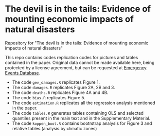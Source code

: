 # The devil is in the tails: Evidence of mounting economic impacts of natural disasters
Repository for "The devil is in the tails: Evidence of mounting economic impacts of natural disasters"

This repo contains codes replication codes for pictures and tables contained in the paper. Original data cannot be made available here, being protected by a license agreement, but can be requested at [Emergency Events Database](http://www.emdat.be). 

* The code `gev_damages.R` replicates Figure 1. 
* The code `damages.R` replicates Figure 2A, 2B and 3. 
* The code `deaths.R` replicates Figure 4A and 4B.
* The code `bias.R` replicates Figure 5. 
* The code `estimation.R` replicates all the regression analysis mentioned in the paper. 
* The code `tables.R` generates tables containing OLS and selected quantiles present in the main text and in the Supplementary Material.
* The code `koppen_boot.R` contains bootrstrap analysis for Figure 3 and relative tables (analysis by climatic zones)


